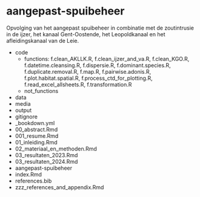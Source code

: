 # aangepast-spuibeheer
Opvolging van het aangepast spuibeheer in combinatie met de zoutintrusie in de ijzer, het kanaal Gent-Oostende, het Leopoldkanaal en het afleidingskanaal van de Leie.
* code
	* functions: f.clean_AKLLK.R, f.clean_ijzer_and_va.R, f.clean_KGO.R, f.datetime.cleansing.R, f.dispersie.R, f.dominant.species.R, f.duplicate.removal.R, f.map.R, f.pairwise.adonis.R, f.plot.habitat.spatial.R, f.process_ctd_for_plotting.R, f.read_excel_allsheets.R, f.transformation.R
	* not_functions
* data
* media
* output
* gitignore
* _bookdown.yml
* 00_abstract.Rmd
* 001_resume.Rmd
* 01_inleiding.Rmd
* 02_materiaal_en_methoden.Rmd
* 03_resultaten_2023.Rmd
* 03_resultaten_2024.Rmd
* aangepast-spuibeheer
* index.Rmd
* references.bib
* zzz_references_and_appendix.Rmd
